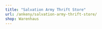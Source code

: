 ```yaml
---
title: "Salvation Army Thrift Store"
url: /ankeny/salvation-army-thrift-store/
shop: Warenhaus
---
```

